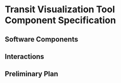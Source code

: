# Transit Visualization Tool Component Specification

## Software Components


## Interactions


## Preliminary Plan 
